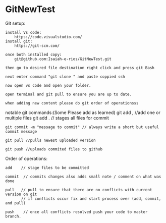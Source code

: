 # GitNewTest
Git setup:

    install Vs code:
        https://code.visualstudio.com/
    install git:
        https://git-scm.com/

    once both installed copy:
        git@github.com:Isaiah-e-rios/GitNewTest.git

    then go to desired file destination right click and press git Bash
    
    next enter command "git clone " and paste coppied ssh

    now open vs code and open your folder.

    open terminal and git pull to ensure you are up to date.

    when adding new content please do git order of operationsss

notable git commands:(Some Please add as learned)
    git add <file name>, <another file name> //add one or multiple files
    git add .  // stages all files for commit
    
    git commit -m "message to commit" // always write a short but useful commit message

    git pull //pulls newest uploaded version

    git push //uploads commited files to github


Order of operations:

    add    // stage files to be committed

    commit  // commits changes also adds small note / comment on what was done
    
    pull   // pull to ensure that there are no conflicts with current version on git
           // if conflicts occur fix and start process over (add, commit, and pull) 
    
    push    // once all conflicts resolved push your code to master branch.